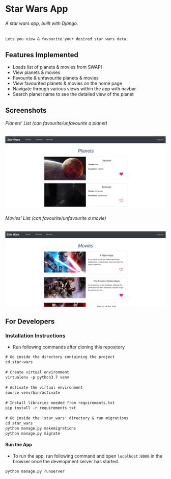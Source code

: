 # Star Wars App

###### A star wars app, built with Django.
    Lets you view & favourite your desired star wars data.

## Features Implemented

- Loads list of planets & movies from SWAPI 
- View planets & movies
- Favourite & unfavourite planets & movies
- View favourited planets & movies on the home page
- Navigate through various views within the app with navbar
- Search planet name to see the detailed view of the planet


## Screenshots

###### Planets' List (can favourite/unfavourite a planet)
![Planets List](readme_images/planets.png)

###### Movies' List (can favourite/unfavourite a movie)
![Movies List](readme_images/movies.png)


## For Developers

### Installation Instructions

- Run following commands after cloning this repository

```
# Go inside the directory containing the project
cd star-wars

# Create virtual environment
virtualenv -p python3.7 venv

# Activate the virtual environment
source venv/bin/activate

# Install libraries needed from requirements.txt
pip install -r requirements.txt

# Go inside the 'star_wars' directory & run migrations
cd star_wars
python manage.py makemigrations
python manage.py migrate

```

#### Run the App
- To run the app, run following command and open `localhost:8000` in the browser once the development server has started.

```
python manage.py runserver
```

